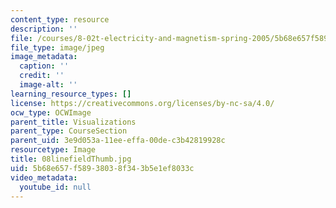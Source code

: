 ```yaml
---
content_type: resource
description: ''
file: /courses/8-02t-electricity-and-magnetism-spring-2005/5b68e657f58938038f343b5e1ef8033c_08linefieldThumb.jpg
file_type: image/jpeg
image_metadata:
  caption: ''
  credit: ''
  image-alt: ''
learning_resource_types: []
license: https://creativecommons.org/licenses/by-nc-sa/4.0/
ocw_type: OCWImage
parent_title: Visualizations
parent_type: CourseSection
parent_uid: 3e9d053a-11ee-effa-00de-c3b42819928c
resourcetype: Image
title: 08linefieldThumb.jpg
uid: 5b68e657-f589-3803-8f34-3b5e1ef8033c
video_metadata:
  youtube_id: null
---
```

